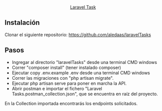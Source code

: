 <p align="center">
<a href="https://laravel.com" target="_blank">
    Laravel Task
</a></p>



## Instalación

Clonar el siguiente repositorio: https://github.com/aledaas/laravelTasks

## Pasos
- Ingregar al directorio "laravelTasks" desde una terminal CMD windows
- Correr "composer install" (tener instalado composer)
- Ejecutar copy .env.example .env desde una terminal CMD windows
- Correr las migraciones con "php artisan migrate". 
- Ejecutar php artisan serve para poner en marcha la API.
- Abrir postman e importar el fichero "Laravel Tasks.postman_collection.json", que se encuentra en raíz del proyecto.

En la Collection importada encontrarás los endpoints solicitados. 
